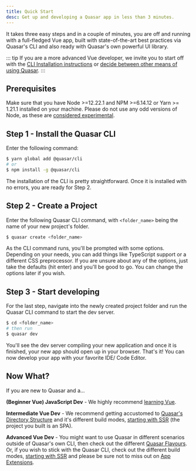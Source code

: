 ```yaml
---
title: Quick Start
desc: Get up and developing a Quasar app in less than 3 minutes.
---
```


It takes three easy steps and in a couple of minutes, you are off and running with a full-fledged Vue app, built with state-of-the-art best practices via Quasar's CLI and also ready with Quasar's own powerful UI library. 

::: tip
If you are a more advanced Vue developer, we invite you to start off with the [CLI Installation instructions](/quasar-cli/installation) or [decide between other means of using Quasar](/start/pick-quasar-flavour). 
:::

## Prerequisites
Make sure that you have Node >=12.22.1 and NPM >=6.14.12 or Yarn >= 1.21.1 installed on your machine. Please do not use any odd versions of Node, as these are [considered experimental](https://nodejs.org/en/about/releases/#releases).

## Step 1 - Install the Quasar CLI 

Enter the following command:
```bash
$ yarn global add @quasar/cli
# or
$ npm install -g @quasar/cli
```
The installation of the CLI is pretty straightforward. Once it is installed with no errors, you are ready for Step 2.

## Step 2 - Create a Project

Enter the following Quasar CLI command, with `<folder_name>` being the name of your new project's folder.
```bash
$ quasar create <folder_name>
```

As the CLI command runs, you'll be prompted with some options. Depending on your needs, you can add things like TypeScript support or a different CSS preprocessor. If you are unsure about any of the options, just take the defaults (hit enter) and you'll be good to go. You can change the options later if you wish.


## Step 3 - Start developing

For the last step, navigate into the newly created project folder and run the Quasar CLI command to start the dev server.
```bash
$ cd <folder_name>
# then run 
$ quasar dev
```

You'll see the dev server compiling your new application and once it is finished, your new app should open up in your browser. That's it! You can now develop your app with your favorite IDE/ Code Editor.

## Now What?

If you are new to Quasar and a...

**(Beginner Vue) JavaScript Dev** - We highly recommend [learning Vue](/start/how-to-use-vue).

**Intermediate Vue Dev** - We recommend getting accustomed to [Quasar's Directory Structure](/quasar-cli/directory-structure) and it's different build modes, [starting with SSR](/quasar-cli/developing-ssr/introduction) (the project you built is an SPA).

**Advanced Vue Dev** - You might want to use Quasar in different scenarios outside of Quasar's own CLI, then check out the different [Quasar Flavours](/start/pick-quasar-flavour). Or, if you wish to stick with the Quasar CLI, check out the different build modes, [starting with SSR](/quasar-cli/developing-ssr/introduction) and please be sure not to miss out on [App Extensions](/app-extensions/introduction).

